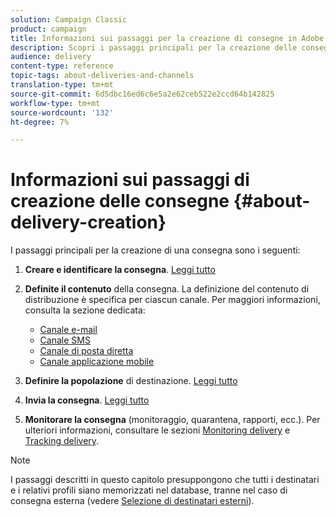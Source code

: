 ```yaml
---
solution: Campaign Classic
product: campaign
title: Informazioni sui passaggi per la creazione di consegne in Adobe Campaign Classic
description: Scopri i passaggi principali per la creazione delle consegne in Adobe Campaign Classic.
audience: delivery
content-type: reference
topic-tags: about-deliveries-and-channels
translation-type: tm+mt
source-git-commit: 6d5dbc16ed6c6e5a2e62ceb522e2ccd64b142825
workflow-type: tm+mt
source-wordcount: '132'
ht-degree: 7%

---
```



# Informazioni sui passaggi di creazione delle consegne {#about-delivery-creation}

I passaggi principali per la creazione di una consegna sono i seguenti:

1. **Creare e identificare la consegna**. [Leggi tutto](../../delivery/using/steps-create-and-identify-the-delivery.md)

1. **Definite il contenuto** della consegna. La definizione del contenuto di distribuzione è specifica per ciascun canale. Per maggiori informazioni, consulta la sezione dedicata:

   * [Canale e-mail](../../delivery/using/defining-the-email-content.md)
   * [Canale SMS](../../delivery/using/sms-channel.md#defining-the-sms-content)
   * [Canale di posta diretta](../../delivery/using/defining-the-direct-mail-content.md)
   * [Canale applicazione mobile](../../delivery/using/about-mobile-app-channel.md)

1. **Definire la popolazione** di destinazione. [Leggi tutto](../../delivery/using/steps-defining-the-target-population.md)

1. **Invia la consegna**. [Leggi tutto](../../delivery/using/steps-sending-the-delivery.md)

1. **Monitorare la consegna**  (monitoraggio, quarantena, rapporti, ecc.). Per ulteriori informazioni, consultare le sezioni [Monitoring delivery](../../delivery/using/about-delivery-monitoring.md) e [Tracking delivery](../../delivery/using/about-message-tracking.md).

>[!NOTE]
>
>I passaggi descritti in questo capitolo presuppongono che tutti i destinatari e i relativi profili siano memorizzati nel database, tranne nel caso di consegna esterna (vedere [Selezione di destinatari esterni](../../delivery/using/steps-defining-the-target-population.md#selecting-external-recipients)).
